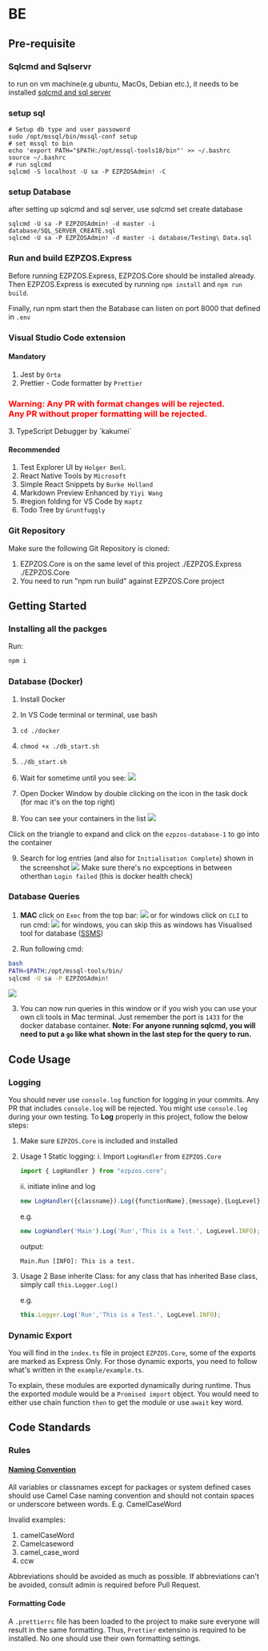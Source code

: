 # BE


## Pre-requisite
### Sqlcmd and Sqlservr
to run on vm machine(e.g ubuntu, MacOs, Debian etc.), it needs to be installed [sqlcmd and sql server](https://learn.microsoft.com/en-us/sql/linux/sql-server-linux-setup-tools?view=sql-server-ver16&tabs=redhat-install)

### setup sql
```
# Setup db type and user passoword
sudo /opt/mssql/bin/mssql-conf setup
# set mssql to bin
echo 'export PATH="$PATH:/opt/mssql-tools18/bin"' >> ~/.bashrc
source ~/.bashrc
# run sqlcmd 
sqlcmd -S localhost -U sa -P EZPZOSAdmin! -C
```
### setup Database
after setting up sqlcmd and sql server, use sqlcmd set create database
```
sqlcmd -U sa -P EZPZOSAdmin! -d master -i database/SQL_SERVER_CREATE.sql
sqlcmd -U sa -P EZPZOSAdmin! -d master -i database/Testing\ Data.sql
``` 
### Run and build EZPZOS.Express
Before running EZPZOS.Express, EZPZOS.Core should be installed already.
Then EZPZOS.Express is executed by running `npm install` and `npm run build`.

Finally, run npm start then the Batabase can listen on port 8000 that defined in `.env`

### Visual Studio Code extension

#### Mandatory

1. Jest by `Orta`
2. Prettier - Code formatter by `Prettier`
 <h3 style="color:Red">Warning: Any PR with format changes will be rejected. <br> Any PR without proper formatting will be rejected.</h3>
3. TypeScript Debugger by `kakumei`

#### Recommended

1. Test Explorer UI by `Holger Benl`.
2. React Native Tools by `Microsoft`
3. Simple React Snippets by `Burke Holland`
4. Markdown Preview Enhanced by `Yiyi Wang`
5. #region folding for VS Code by `maptz`
6. Todo Tree by `Gruntfuggly`


### Git Repository

Make sure the following Git Repository is cloned:

1. EZPZOS.Core is on the same level of this project
   ./EZPZOS.Express
   ./EZPZOS.Core
2. You need to run "npm run build" against EZPZOS.Core project  

## Getting Started

### Installing all the packges

Run:

```bash
npm i
```

### Database (Docker)

1. Install Docker
2. In VS Code terminal or terminal, use bash
3. `cd ./docker`
4. `chmod +x ./db_start.sh`
4. `./db_start.sh`
6. Wait for sometime until you see:
   <img src="./git readme img/Docker/Mac DB/Mac-Up.png"/>

7. Open Docker Window by double clicking on the icon in the task dock (for mac it's on the top right)

8. You can see your containers in the list
   <img src="./git readme img/Docker/Mac DB/Mac-Container.png"/>

Click on the triangle to expand and click on the `ezpzos-database-1` to go into the container

9. Search for log entries (and also for `Initialisation Complete`) shown in the screenshot
   <img src="./git readme img/Docker/Mac DB/Logs.png"/>
   Make sure there's no expceptions in between otherthan `Login failed` (this is docker health check)

### Database Queries

1. **MAC** click on `Exec` from the top bar:
    <img src="./git readme img/Docker/Mac DB/Exec.png"/>
    or for windows click on `CLI` to run cmd:
    <img src="./git readme img/Docker/Mac DB/CLI.png"/>
    for windows, you can skip this as windows has Visualised tool for database (<a href="#SSMS">SSMS</a>)

2. Run following cmd:

```bash
bash
PATH=$PATH:/opt/mssql-tools/bin/
sqlcmd -U sa -P EZPZOSAdmin!

```

<img src="./git readme img/Docker/Mac DB/Exec cmd.png"/>

3. You can now run queries in this window or if you wish you can use your own cli tools in Mac terminal. Just remember the port is `1433` for the docker database container.
    **Note: For anyone running sqlcmd, you will need to put a `go` like what shown in the last step for the query to run.**

## Code Usage

### Logging

You should never use `console.log` function for logging in your commits.
Any PR that includes `console.log` will be rejected.
You might use `console.log` during your own testing.
To **Log** properly in this project, follow the below steps:

1. Make sure `EZPZOS.Core` is included and installed
2. Usage 1 Static logging:
   i. Import `LogHandler` from `EZPZOS.Core`

    ```Typescript
    import { LogHandler } from "ezpzos.core";
    ```

    ii. initiate inline and log

    ```Typescript
    new LogHandler({classname}).Log({functionName},{message},{LogLevel});
    ```

    e.g.

    ```Typescript
    new LogHandler('Main').Log('Run','This is a Test.', LogLevel.INFO);
    ```

    output:

    ```
    Main.Run [INFO]: This is a test.
    ```

3. Usage 2 Base inherite Class:
   for any class that has inherited Base class, simply call `this.Logger.Log()`

    e.g.

    ```Typescript
    this.Logger.Log('Run','This is a Test.', LogLevel.INFO);
    ```

### Dynamic Export
You will find in the `index.ts` file in project `EZPZOS.Core`, some of the exports are marked as Express Only. For those dynamic exports, you need to follow what's written in the `example/example.ts`.

To explain, these modules are exported dynamically during runtime.
Thus the exported module would be a `Promised import` object. You would need to either use chain function `then` to get the module or use `await` key word.

## Code Standards

### Rules

#### [Naming Convention](#naming-convention)

All variables or classnames except for packages or system defined cases should use Camel Case naming convention and should not contain spaces or underscore between words.
E.g.
CamelCaseWord

Invalid examples:

1. camelCaseWord
2. Camelcaseword
3. camel_case_word
4. ccw

Abbreviations should be avoided as much as possible. If abbreviations can't be avoided, consult admin is required before Pull Request.

#### Formatting Code

A `.prettierrc` file has been loaded to the project to make sure everyone will result in the same formatting. Thus, `Prettier` extensino is required to be installed. No one should use their own formatting settings.
